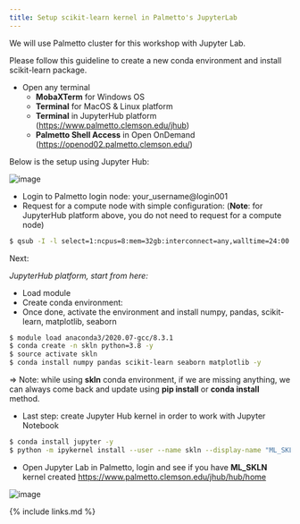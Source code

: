 ```yaml
---
title: Setup scikit-learn kernel in Palmetto's JupyterLab
---
```


We will use Palmetto cluster for this workshop with Jupyter Lab.

Please follow this guideline to create a new conda environment and install scikit-learn package.

- Open any terminal 
  - **MobaXTerm** for Windows OS
  - **Terminal** for MacOS & Linux platform
  - **Terminal** in JupyterHub platform (https://www.palmetto.clemson.edu/jhub)
  - **Palmetto Shell Access** in Open OnDemand (https://openod02.palmetto.clemson.edu/)

Below is the setup using Jupyter Hub:

![image](https://user-images.githubusercontent.com/43855029/120862838-98201c80-c557-11eb-8c80-73832a802412.png)

- Login to Palmetto login node: your_username@login001
- Request for a compute node with simple configuration: (**Note**: for JupyterHub platform above, you do not need to request for a compute node)

```bash
$ qsub -I -l select=1:ncpus=8:mem=32gb:interconnect=any,walltime=24:00:00
```
Next:

*JupyterHub platform, start from here:*
- Load module
- Create conda environment:
- Once done, activate the environment and install numpy, pandas, scikit-learn, matplotlib, seaborn

```bash
$ module load anaconda3/2020.07-gcc/8.3.1
$ conda create -n skln python=3.8 -y
$ source activate skln
$ conda install numpy pandas scikit-learn seaborn matplotlib -y
```

=> Note: while using **skln** conda environment, if we are missing anything, we can always come back and update using **pip install**
or **conda install** method.

- Last step: create Jupyter Hub kernel in order to work with Jupyter Notebook

```bash
$ conda install jupyter -y
$ python -m ipykernel install --user --name skln --display-name "ML_SKLN"
```


- Open Jupyter Lab in Palmetto, login and see if you have **ML_SKLN** kernel created
https://www.palmetto.clemson.edu/jhub/hub/home

![image](https://user-images.githubusercontent.com/43855029/117862252-74bbc780-b260-11eb-8dbb-4a07ae955c54.png)

{% include links.md %}
